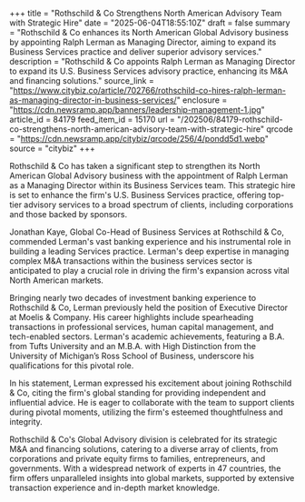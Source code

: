 +++
title = "Rothschild & Co Strengthens North American Advisory Team with Strategic Hire"
date = "2025-06-04T18:55:10Z"
draft = false
summary = "Rothschild & Co enhances its North American Global Advisory business by appointing Ralph Lerman as Managing Director, aiming to expand its Business Services practice and deliver superior advisory services."
description = "Rothschild & Co appoints Ralph Lerman as Managing Director to expand its U.S. Business Services advisory practice, enhancing its M&A and financing solutions."
source_link = "https://www.citybiz.co/article/702766/rothschild-co-hires-ralph-lerman-as-managing-director-in-business-services/"
enclosure = "https://cdn.newsramp.app/banners/leadership-management-1.jpg"
article_id = 84179
feed_item_id = 15170
url = "/202506/84179-rothschild-co-strengthens-north-american-advisory-team-with-strategic-hire"
qrcode = "https://cdn.newsramp.app/citybiz/qrcode/256/4/pondd5d1.webp"
source = "citybiz"
+++

<p>Rothschild & Co has taken a significant step to strengthen its North American Global Advisory business with the appointment of Ralph Lerman as a Managing Director within its Business Services team. This strategic hire is set to enhance the firm's U.S. Business Services practice, offering top-tier advisory services to a broad spectrum of clients, including corporations and those backed by sponsors.</p><p>Jonathan Kaye, Global Co-Head of Business Services at Rothschild & Co, commended Lerman's vast banking experience and his instrumental role in building a leading Services practice. Lerman's deep expertise in managing complex M&A transactions within the business services sector is anticipated to play a crucial role in driving the firm's expansion across vital North American markets.</p><p>Bringing nearly two decades of investment banking experience to Rothschild & Co, Lerman previously held the position of Executive Director at Moelis & Company. His career highlights include spearheading transactions in professional services, human capital management, and tech-enabled sectors. Lerman's academic achievements, featuring a B.A. from Tufts University and an M.B.A. with High Distinction from the University of Michigan’s Ross School of Business, underscore his qualifications for this pivotal role.</p><p>In his statement, Lerman expressed his excitement about joining Rothschild & Co, citing the firm's global standing for providing independent and influential advice. He is eager to collaborate with the team to support clients during pivotal moments, utilizing the firm's esteemed thoughtfulness and integrity.</p><p>Rothschild & Co's Global Advisory division is celebrated for its strategic M&A and financing solutions, catering to a diverse array of clients, from corporations and private equity firms to families, entrepreneurs, and governments. With a widespread network of experts in 47 countries, the firm offers unparalleled insights into global markets, supported by extensive transaction experience and in-depth market knowledge.</p>